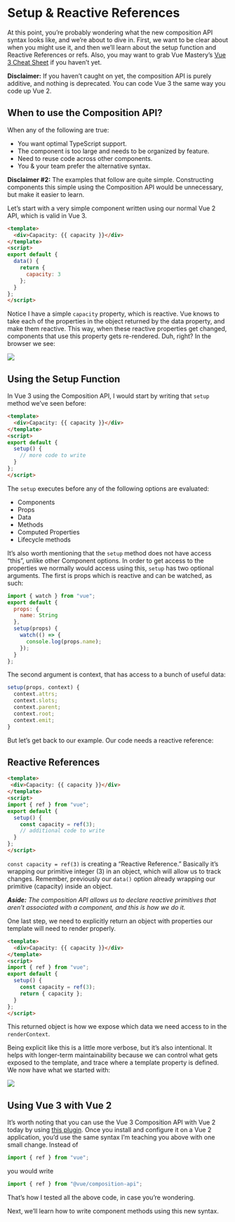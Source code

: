 # Setup & Reactive References

At this point, you’re probably wondering what the new composition API syntax looks like, and we’re about to dive in. First, we want to be clear about when you might use it, and then we’ll learn about the setup function and Reactive References or refs. Also, you may want to grab Vue Mastery’s [Vue 3 Cheat Sheet](https://www.vuemastery.com/vue-3-cheat-sheet) if you haven’t yet.

**Disclaimer:** If you haven’t caught on yet, the composition API is purely additive, and nothing is deprecated. You can code Vue 3 the same way you code up Vue 2.

## When to use the Composition API?

When any of the following are true:

* You want optimal TypeScript support.
* The component is too large and needs to be organized by feature.
* Need to reuse code across other components.
* You & your team prefer the alternative syntax.

**Disclaimer #2:** The examples that follow are quite simple. Constructing components this simple using the Composition API would be unnecessary, but make it easier to learn.

Let’s start with a very simple component written using our normal Vue 2 API, which is valid in Vue 3.

```html
<template>
  <div>Capacity: {{ capacity }}</div>
</template>
<script>
export default {
  data() {
    return {
      capacity: 3
    };
  }
};
</script>

```

Notice I have a simple `capacity` property, which is reactive. Vue knows to take each of the properties in the object returned by the data property, and make them reactive. This way, when these reactive properties get changed, components that use this property gets re-rendered. Duh, right? In the browser we see:

![](https://firebasestorage.googleapis.com/v0/b/vue-mastery.appspot.com/o/flamelink%2Fmedia%2F1570469941666_01-browser.jpg?alt=media&token=9c8eecfd-cb4a-43b5-98e0-cccd02ffe23d) 

## Using the Setup Function

In Vue 3 using the Composition API, I would start by writing that `setup` method we’ve seen before:

```html
<template>
  <div>Capacity: {{ capacity }}</div>
</template>
<script>
export default {
  setup() {
    // more code to write
  }
};
</script>

```

The `setup` executes before any of the following options are evaluated:

* Components
* Props
* Data
* Methods
* Computed Properties
* Lifecycle methods

It’s also worth mentioning that the `setup` method does not have access “this”, unlike other Component options. In order to get access to the properties we normally would access using this, `setup` has two optional arguments. The first is props which is reactive and can be watched, as such:

```javascript
import { watch } from "vue";
export default {
  props: {
    name: String
  },
  setup(props) {
    watch(() => {
      console.log(props.name);
    });
  }
};

```

The second argument is context, that has access to a bunch of useful data:

```javascript
setup(props, context) {
  context.attrs;
  context.slots;
  context.parent;
  context.root;
  context.emit;
}

```

But let’s get back to our example. Our code needs a reactive reference:

## Reactive References

```html
<template>
 <div>Capacity: {{ capacity }}</div>
</template>
<script>
import { ref } from "vue";
export default {
  setup() {
    const capacity = ref(3);
    // additional code to write
  }
};
</script>

```

`const capacity = ref(3)` is creating a “Reactive Reference.” Basically it’s wrapping our primitive integer (3) in an object, which will allow us to track changes. Remember, previously our `data()` option already wrapping our primitive (capacity) inside an object.

_**Aside:**_ _The composition API allows us to declare reactive primitives that aren’t associated with a component, and this is how we do it._

One last step, we need to explicitly return an object with properties our template will need to render properly.

```html
<template>
  <div>Capacity: {{ capacity }}</div>
</template>
<script>
import { ref } from "vue";
export default {
  setup() {
    const capacity = ref(3);
    return { capacity };
  }
};
</script>

```

This returned object is how we expose which data we need access to in the `renderContext`.

Being explicit like this is a little more verbose, but it’s also intentional. It helps with longer-term maintainability because we can control what gets exposed to the template, and trace where a template property is defined. We now have what we started with:

![](https://firebasestorage.googleapis.com/v0/b/vue-mastery.appspot.com/o/flamelink%2Fmedia%2F1570469941666_01-browser.jpg?alt=media&token=9c8eecfd-cb4a-43b5-98e0-cccd02ffe23d) 

## Using Vue 3 with Vue 2

It’s worth noting that you can use the Vue 3 Composition API with Vue 2 today by using [this plugin](https://github.com/vuejs/composition-api). Once you install and configure it on a Vue 2 application, you’d use the same syntax I’m teaching you above with one small change. Instead of

```javascript
import { ref } from "vue";

```

you would write

```javascript
import { ref } from "@vue/composition-api";

```

That’s how I tested all the above code, in case you’re wondering.

Next, we’ll learn how to write component methods using this new syntax.